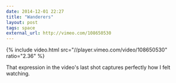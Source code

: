 ```yaml
---
date: 2014-12-01 22:27
title: "Wanderers"
layout: post
tags: space
external_url: http://vimeo.com/108650530
---
```


{% include video.html src="//player.vimeo.com/video/108650530" ratio="2.36" %}

That expression in the video's last shot captures perfectly how I felt watching.
